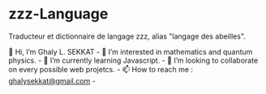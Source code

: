 # zzz-Language
Traducteur et dictionnaire de langage zzz, alias "langage des abeilles".

👋 Hi, I’m Ghaly L. SEKKAT - 
👀 I’m interested in mathematics and quantum physics. - 
🌱 I’m currently learning Javascript. - 
💞️ I’m looking to collaborate on every possible web projetcs. - 
📫 How to reach me : ghalysekkat@gmail.com - 
